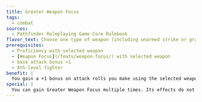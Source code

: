 ```yaml
---
title: Greater Weapon Focus
tags:
  - combat
sources:
  - Pathfinder Roleplaying Game Core Rulebook
flavor_text: Choose one type of weapon (including unarmed strike or grapple) for which you have already selected [Weapon Focus](/feats/weapon-focus/). You are a master at your chosen weapon.
prerequisites:
  - Proficiency with selected weapon
  - [Weapon Focus](/feats/weapon-focus/) with selected weapon
  - base attack bonus +1
  - 8th-level fighter
benefit: |
  You gain a +1 bonus on attack rolls you make using the selected weapon. This bonus stacks with other bonuses on attack rolls, including those from [Weapon Focus](/feats/weapon-focus/).
special: |
  You can gain Greater Weapon Focus multiple times. Its effects do not stack. Each time you take the feat, it applies to a new type of weapon.
---
```


